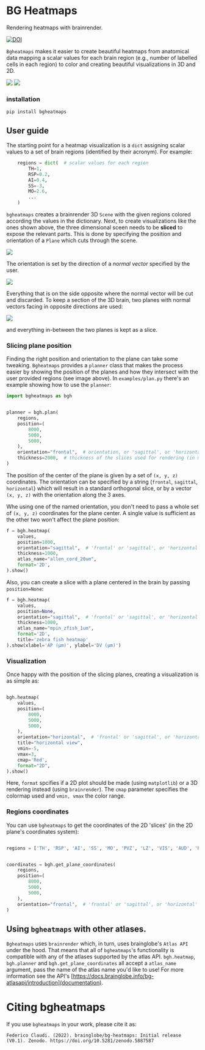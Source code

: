 # BG Heatmaps
Rendering heatmaps with brainrender.



[![DOI](https://zenodo.org/badge/442271642.svg)](https://zenodo.org/badge/latestdoi/442271642)



`Bgheatmaps` makes it easier to create beautiful heatmaps from anatomical data mapping a scalar values for each brain region (e.g., number of labelled cells in each region) to color and creating beautiful visualizations in 3D and 2D.

![](images/hm_2d.png)
![](images/hm_3d.png)

### installation
`pip install bgheatmaps`


## User guide
The starting point for a heatmap visualization is a `dict` assigning scalar values to a set of brain regions (identified by their acronym).
For example:

```python 
    regions = dict(  # scalar values for each region
        TH=1,
        RSP=0.2,
        AI=0.4,
        SS=-3,
        MO=2.6,
        ...
    )
```

`bgheatmaps` creates a brainrender 3D `Scene` with the given regions colored according the values in the dictionary.
Next, to create visualizations like the ones shown above, the three dimensional sceen needs to be **sliced** to expose
the relevant parts.
This is done by specifying the position and orientation of a `Plane` which cuts through the scene.

![](images/planning_1.png)

The orientation is set by the direction of a *normal vector* specified by the user.

![](images/planning_2.png)

Everything that is on the side opposite where the normal vector will be cut and discarded.
To keep a section of the 3D brain, two planes with normal vectors facing in opposite directions are used:

![](images/planning_3.png)

and everything in-between the two planes is kept as a slice.

### Slicing plane position
Finding the right position and orientation to the plane can take some tweaking. `Bgheatmaps` provides a `planner` class that makes the process easier by showing the position of the planes and how they intersect with the user provided regions (see image above).
In `examples/plan.py` there's an example showing how to use the `planner`:

```python
import bgheatmaps as bgh


planner = bgh.plan(
    regions,
    position=(
        8000,
        5000,
        5000,
    ),  
    orientation="frontal",  # orientation, or 'sagittal', or 'horizontal' or a tuple (x,y,z)
    thickness=2000,  # thickness of the slices used for rendering (in microns)
)
```

The position of the center of the plane is given by a set of `(x, y, z)` coordinates. The orientation can be specified by a string (`frontal`, `sagittal`, `horizontal`) which will result in a standard orthogonal slice, or by a vector `(x, y, z)` with the orientation along the 3 axes.

Whe using one of the named orientation, you don't need to pass a whole set of `(x, y, z)` coordinates for the plane center. A single value is sufficient as the other two won't affect the plane position:

```python
f = bgh.heatmap(
    values,
    position=1000,
    orientation="sagittal",  # 'frontal' or 'sagittal', or 'horizontal' or a tuple (x,y,z)
    thickness=1000,
    atlas_name="allen_cord_20um",
    format='2D',
).show()

```

Also, you can create a slice with a plane centered in the brain by passing `position=None`:
```python
f = bgh.heatmap(
    values,
    position=None,
    orientation="sagittal",  # 'frontal' or 'sagittal', or 'horizontal' or a tuple (x,y,z)
    thickness=1000,
    atlas_name="mpin_zfish_1um",
    format='2D',
    title='zebra fish heatmap'
).show(xlabel='AP (μm)', ylabel='DV (μm)')
```

### Visualization
Once happy with the position of the slicing planes, creating a visualization is as simple as:

```python

bgh.heatmap(
    values,
    position=(
        8000,
        5000,
        5000,
    ),  
    orientation="horizontal",  # 'frontal' or 'sagittal', or 'horizontal' or a tuple (x,y,z)
    title="horizontal view",
    vmin=-5,
    vmax=3,
    cmap='Red',
    format="2D",
).show()
```

Here, `format` spcifies if a 2D plot should be made (using `matplotlib`) or a 3D rendering instead (using `brainrender`). The `cmap` parameter specifies the colormap used and `vmin, vmax` the color range.

### Regions coordinates
You can use `bgheatmaps` to get the coordinates of the 2D 'slices' (in the 2D plane's coordinates system):


```python

regions = ['TH', 'RSP', 'AI', 'SS', 'MO', 'PVZ', 'LZ', 'VIS', 'AUD', 'RHP', 'STR', 'CB', 'FRP', 'HIP', 'PA']


coordinates = bgh.get_plane_coordinates(
    regions,
    position=(
        8000,
        5000,
        5000,
    ),  
    orientation="frontal",  # 'frontal' or 'sagittal', or 'horizontal' or a tuple (x,y,z)
)
```

## Using `bgheatmaps` with other atlases.

`Bgheatmaps` uses `brainrender` which, in turn, uses brainglobe's `Atlas API` under the hood. That means that all of `bgheatmaps`'s functionality is compatible with any of the atlases supported by the atlas API. 
`bgh.heatmap`, `bgh.planner` and `bgh.get_plane_coordinates` all accept a `atlas_name` argument, pass the name of the atlas name you'd like to use!
For more information see the API's [https://docs.brainglobe.info/bg-atlasapi/introduction](documentation).


# Citing bgheatmaps
If you use `bgheatmaps` in your work, please cite it as:

```
Federico Claudi. (2022). brainglobe/bg-heatmaps: Initial release (V0.1). Zenodo. https://doi.org/10.5281/zenodo.5887587
```